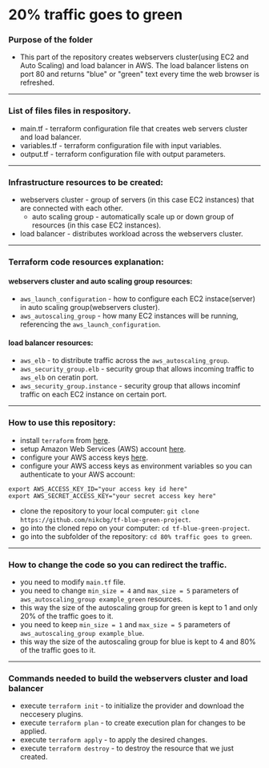 # 20% traffic goes to green

### Purpose of the folder
- This part of the repository creates webservers cluster(using EC2 and Auto Scaling) and load balancer in AWS. The load balancer listens on port 80 and returns "blue" or "green" text every time the web browser is refreshed.
------------------------------------------------------------------------------------------------
### List of files files in respository.
- main.tf - terraform configuration file that creates web servers cluster and load balancer.
- variables.tf - terraform configuration file with input variables.
- output.tf - terraform configuration file with output parameters.

---------------------------------------------------------------------------------------------------------------
###  Infrastructure resources to be created:
- webservers cluster - group of servers (in this case EC2 instances) that are connected with each other.
   - auto scaling group - automatically scale up or down group of resources (in this case EC2 instances).
- load balancer - distributes workload across the webservers cluster.
-----------------------------------------------------------------------------------------------------------------
### Terraform code resources explanation:
 #### webservers cluster and auto scaling group resources:
  - `aws_launch_configuration` - how to configure each EC2 instace(server) in auto scaling group(webservers cluster). 
  - `aws_autoscaling_group` - how many EC2 instances will be running, referencing the `aws_launch_configuration`.
 #### load balancer resources:
  - `aws_elb` - to distribute traffic across the `aws_autoscaling_group`.
  - `aws_security_group.elb` - security group that allows incoming traffic to `aws_elb` on ceratin port. 
  - `aws_security_group.instance` - security group that allows incominf traffic on each EC2 instance on certain port.

---------------------------------------------------------------------------------------------------------------
### How to use this repository:
- install `terraform` from [here](https://www.terraform.io/downloads.html).
- setup Amazon Web Services (AWS) account [here](https://aws.amazon.com/).
- configure your AWS access keys [here](https://docs.aws.amazon.com/general/latest/gr/aws-sec-cred-types.html#access-keys-and-secret-access-keys).
- configure your AWS access keys as environment variables so you can authenticate to your AWS account:

```
export AWS_ACCESS_KEY_ID="your access key id here"
export AWS_SECRET_ACCESS_KEY="your secret access key here"
```
   
- clone the repository to your local computer: `git clone https://github.com/nikcbg/tf-blue-green-project`.
- go into the cloned repo on your computer: `cd tf-blue-green-project`.
- go into the subfolder of the repository: `cd 80% traffic goes to green`.
------------------------------------------------------------------------------------------------------------------
### How to change the code so you can redirect the traffic.
- you need to modify `main.tf` file.
- you need to change `min_size = 4` and `max_size = 5` parameters of `aws_autoscaling_group example_green` resources.  
- this way the size of the autoscaling group for green is kept to 1 and only 20% of the traffic goes to it.
- you need to keep `min_size = 1` and `max_size = 5` parameters of `aws_autoscaling_group example_blue`.  
- this way the size of the autoscaling group for blue is kept to 4 and 80% of the traffic goes to it.

----------------------------------------------------------------------------------------------------------------------------
### Commands needed to build the webservers cluster and load balancer
- execute `terraform init` - to initialize the provider and download the neccesery plugins.
- execute `terraform plan` - to create execution plan for changes to be applied.
- execute `terraform apply` - to apply the desired changes.
- execute `terraform destroy` - to destroy the resource that we just created.
